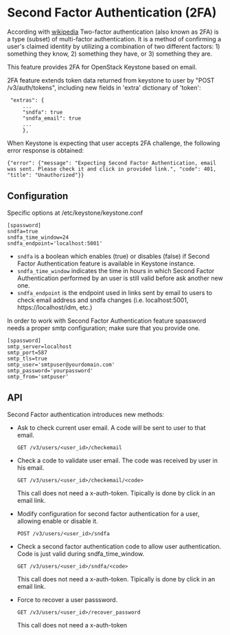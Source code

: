 # Second Factor Authentication (2FA)

According with [wikipedia](https://en.wikipedia.org/wiki/Multi-factor_authentication) Two-factor authentication (also known as 2FA) is a type (subset) of multi-factor authentication. It is a method of confirming a user's claimed identity by utilizing a combination of two different factors: 1) something they know, 2) something they have, or 3) something they are.

This feature provides 2FA for OpenStack Keystone based on email.

2FA feature extends token data returned from keystone to user by
"POST /v3/auth/tokens", including new fields in 'extra' dictionary of 'token':

```
 "extras": {
     ...
     "sndfa": true
     "sndfa_email": true
     ...
     },
```

When Keystone is expecting that user accepts 2FA challenge, the following error response is obtained: 
```
{"error": {"message": "Expecting Second Factor Authentication, email was sent. Please check it and click in provided link.", "code": 401, "title": "Unauthorized"}}
```

## Configuration

Specific options at /etc/keystone/keystone.conf
```
[spassword]
sndfa=true
sndfa_time_window=24
sndfa_endpoint='localhost:5001'
```

* `sndfa` is a boolean which enables (true) or disables (false) if Second Factor Authentication feature is available in Keystone instance.
* `sndfa_time_window` indicates the time in hours in which Second Factor Authentication performed by an user is still valid before ask another new one.
* `sndfa_endpoint` is the endpoint used in links sent by email to users to check email address and sndfa changes (i.e. localhost:5001, https://localhost/idm, etc.)


In order to work with Second Factor Authentication feature spassword needs a proper smtp configuration; make sure that you provide one.

```
[spassword]
smtp_server=localhost
smtp_port=587
smtp_tls=true
smtp_user='smtpuser@yourdomain.com'
smtp_password='yourpassword'
smtp_from='smtpuser'
```

## API

Second Factor authentication introduces new methods:

- Ask to check current user email. A code will be sent to user to that email.
  
  ```GET /v3/users/<user_id>/checkemail```

- Check a code to validate user email. The code was received by user in his email.
  
  ```GET /v3/users/<user_id>/checkemail/<code>```
  
  This call does not need a x-auth-token. Tipically is done by click in an email link.

- Modify configuration for second factor authentication for a user, allowing enable or disable it.
  
  ```POST /v3/users/<user_id>/sndfa```

- Check a second factor authentication code to allow user authentication. Code is just valid during sndfa_time_window.
  
  ```GET /v3/users/<user_id>/sndfa/<code>```
  
  This call does not need a x-auth-token. Tipically is done by click in an email link.

- Force to recover a user passsword.
  
  ```GET /v3/users/<user_id>/recover_password```
  
  This call does not need a x-auth-token
